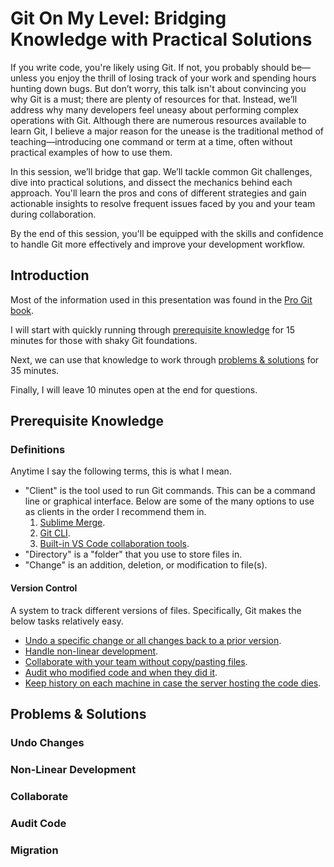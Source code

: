 # Git On My Level: Bridging Knowledge with Practical Solutions

If you write code, you're likely using Git. If not, you probably should be—unless you enjoy the thrill of losing track of your work and spending hours hunting down bugs. But don’t worry, this talk isn't about convincing you why Git is a must; there are plenty of resources for that. Instead, we’ll address why many developers feel uneasy about performing complex operations with Git. Although there are numerous resources available to learn Git, I believe a major reason for the unease is the traditional method of teaching—introducing one command or term at a time, often without practical examples of how to use them.

In this session, we’ll bridge that gap. We’ll tackle common Git challenges, dive into practical solutions, and dissect the mechanics behind each approach. You'll learn the pros and cons of different strategies and gain actionable insights to resolve frequent issues faced by you and your team during collaboration.

By the end of this session, you'll be equipped with the skills and confidence to handle Git more effectively and improve your development workflow.

## Introduction

Most of the information used in this presentation was found in the [Pro Git book](https://git-scm.com/book/en/v2).

I will start with quickly running through [prerequisite knowledge](#prerequisite-knowledge) for 15 minutes for those with shaky Git foundations.

Next, we can use that knowledge to work through [problems & solutions](#problems--solutions) for 35 minutes.

Finally, I will leave 10 minutes open at the end for questions.

## Prerequisite Knowledge

### Definitions

Anytime I say the following terms, this is what I mean.

- "Client" is the tool used to run Git commands. This can be a command line or graphical interface. Below are some of the many options to use as clients in the order I recommend them in.
    1. [Sublime Merge](https://www.sublimemerge.com/).
    2. [Git CLI](https://git-scm.com/downloads).
    3. [Built-in VS Code collaboration tools](https://code.visualstudio.com/).
- "Directory" is a "folder" that you use to store files in.
- "Change" is an addition, deletion, or modification to file(s).

#### Version Control

A system to track different versions of files. Specifically, Git makes the below tasks relatively easy.

- [Undo a specific change or all changes back to a prior version](#undo-changes).
- [Handle non-linear development](#non-linear-development).
- [Collaborate with your team without copy/pasting files](#collaborate).
- [Audit who modified code and when they did it](#audit-code).
- [Keep history on each machine in case the server hosting the code dies](#migration).

## Problems & Solutions

### Undo Changes

### Non-Linear Development

### Collaborate


### Audit Code

### Migration
